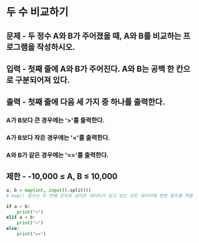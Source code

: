 # 두 수 비교하기
## 문제 - 두 정수 A와 B가 주어졌을 때, A와 B를 비교하는 프로그램을 작성하시오.

## 입력 - 첫째 줄에 A와 B가 주어진다. A와 B는 공백 한 칸으로 구분되어져 있다.

## 출력 - 첫째 줄에 다음 세 가지 중 하나를 출력한다.
### A가 B보다 큰 경우에는 '>'를 출력한다.
### A가 B보다 작은 경우에는 '<'를 출력한다.
### A와 B가 같은 경우에는 '=='를 출력한다.

## 제한 - -10,000 ≤ A, B ≤ 10,000

```python
a, b = map(int, input().split())
# map() 함수는 두 번째 인자로 넘어온 데이터가 담고 있는 모든 데이터에 변환 함수를 적용하여 다른 형태의 데이터를 반환합니다.

if a > b:
    print(">")
elif a < b:
    print("<")
else:
    print("==")
```
